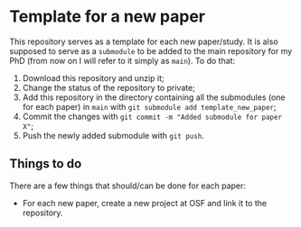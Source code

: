 # Template for a new paper

This repository serves as a template for each new paper/study. It is also supposed to serve as a `submodule` to be added to the main repository for my PhD (from now on I will refer to it simply as `main`). To do that:
1. Download this repository and unzip it;
2. Change the status of the repository to private;
3. Add this repository in the directory containing all the submodules (one for each paper) in `main` with `git submodule add template_new_paper`;
4. Commit the changes with `git commit -m "Added submodule for paper X"`;
5. Push the newly added submodule with `git push`.

## Things to do
There are a few things that should/can be done for each paper:
* For each new paper, create a new project at OSF and link it to the repository.
